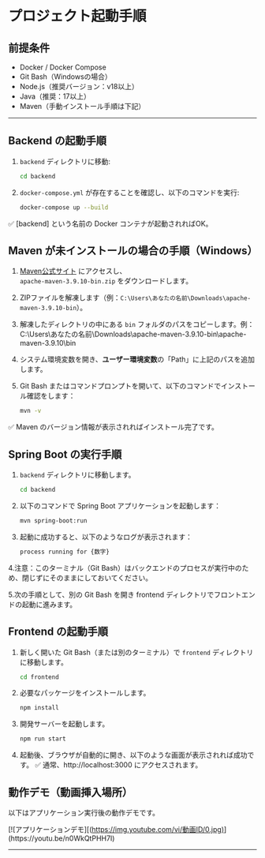 # プロジェクト起動手順

## 前提条件

- Docker / Docker Compose
- Git Bash（Windowsの場合）
- Node.js（推奨バージョン：v18以上）
- Java（推奨：17以上）
- Maven（手動インストール手順は下記）

---

## Backend の起動手順

1. `backend` ディレクトリに移動:

   ```bash
   cd backend
2. `docker-compose.yml` が存在することを確認し、以下のコマンドを実行:
   
   ```bash
   docker-compose up --build

✅ [backend] という名前の Docker コンテナが起動されればOK。


## Maven が未インストールの場合の手順（Windows）

1. [Maven公式サイト](https://maven.apache.org/download.cgi) にアクセスし、  
   `apache-maven-3.9.10-bin.zip` をダウンロードします。

2. ZIPファイルを解凍します（例：`C:\Users\あなたの名前\Downloads\apache-maven-3.9.10-bin`）。

3. 解凍したディレクトリの中にある `bin` フォルダのパスをコピーします。例：C:\Users\あなたの名前\Downloads\apache-maven-3.9.10-bin\apache-maven-3.9.10\bin


4. システム環境変数を開き、**ユーザー環境変数**の「Path」に上記のパスを追加します。

5. Git Bash またはコマンドプロンプトを開いて、以下のコマンドでインストール確認をします：

   ```bash
   mvn -v

✅ Maven のバージョン情報が表示されればインストール完了です。


## Spring Boot の実行手順

1. `backend` ディレクトリに移動します。

   ```bash
   cd backend
2. 以下のコマンドで Spring Boot アプリケーションを起動します：

   ```bash
   mvn spring-boot:run

3. 起動に成功すると、以下のようなログが表示されます：

   ```bash
   process running for {数字}
4.注意：このターミナル（Git Bash）はバックエンドのプロセスが実行中のため、閉じずにそのままにしておいてください。

5.次の手順として、別の Git Bash を開き frontend ディレクトリでフロントエンドの起動に進みます。


## Frontend の起動手順

1. 新しく開いた Git Bash（または別のターミナル）で `frontend` ディレクトリに移動します。

   ```bash
   cd frontend
2. 必要なパッケージをインストールします。

   ```bash
   npm install
3. 開発サーバーを起動します。

   ```bash
   npm run start

4. 起動後、ブラウザが自動的に開き、以下のような画面が表示されれば成功です。
✅ 通常、http://localhost:3000 にアクセスされます。

## 動作デモ（動画挿入場所）

以下はアプリケーション実行後の動作デモです。

[![アプリケーションデモ][([https://img.youtube.com/vi/動画ID/0.jpg)](https://www.youtube.com/watch?v=動画ID](https://youtu.be/n0WkQtPHH7I))](https://youtu.be/n0WkQtPHH7I)


---



